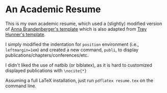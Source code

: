 # An Academic Resume

This is my own academic resume, which used a (slightly) modified version
of [Anna Brandenberger's template](https://github.com/abrandenberger/academic-resume) 
which is also adapted from [Trey Hunner's template](https://github.com/treyhunner/resume).

I simply modified the indentation for `position` environment (i.e.,
`leftmargin=1em`) and created a new command, `publi`, to display
publications/chapters/conferences/etc.

I didn't liked the use of natbib (or biblatex), as it is hard to
customized displayed publications with `\nocite{*}`


Assuming a full LaTeX installation, just run `pdflatex resume.tex` on
the command line.
